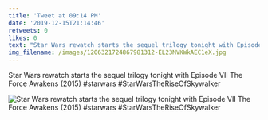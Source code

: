 ```yaml
---
title: 'Tweet at 09:14 PM'
date: '2019-12-15T21:14:46'
retweets: 0
likes: 0
text: "Star Wars rewatch starts the sequel trilogy tonight with Episode VII The Force Awakens (2015) #starwars #StarWarsTheRiseOfSkywalker"
img_filename: /images/1206321724867981312-EL23MVKWkAEC1eX.jpg
---
```

Star Wars rewatch starts the sequel trilogy tonight with Episode VII The Force Awakens (2015) #starwars #StarWarsTheRiseOfSkywalker

![Star Wars rewatch starts the sequel trilogy tonight with Episode VII The Force Awakens (2015) #starwars #StarWarsTheRiseOfSkywalker](/images/1206321724867981312-EL23MVKWkAEC1eX.jpg "Star Wars rewatch starts the sequel trilogy tonight with Episode VII The Force Awakens (2015) #starwars #StarWarsTheRiseOfSkywalker")